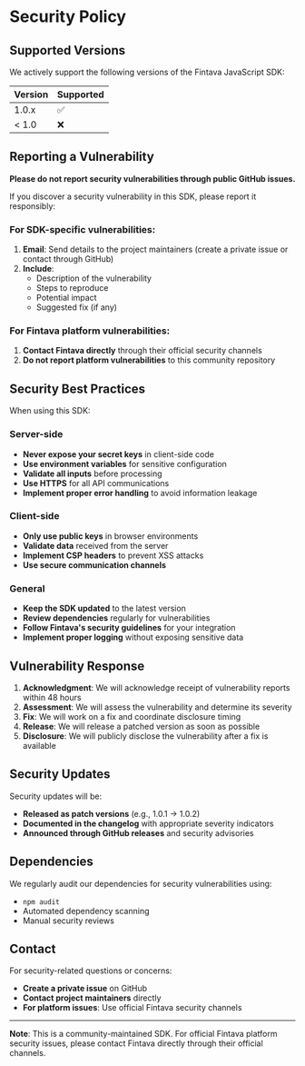 # Security Policy

## Supported Versions

We actively support the following versions of the Fintava JavaScript SDK:

| Version | Supported          |
| ------- | ------------------ |
| 1.0.x   | :white_check_mark: |
| < 1.0   | :x:                |

## Reporting a Vulnerability

**Please do not report security vulnerabilities through public GitHub issues.**

If you discover a security vulnerability in this SDK, please report it responsibly:

### For SDK-specific vulnerabilities:

1. **Email**: Send details to the project maintainers (create a private issue or contact through GitHub)
2. **Include**: 
   - Description of the vulnerability
   - Steps to reproduce
   - Potential impact
   - Suggested fix (if any)

### For Fintava platform vulnerabilities:

1. **Contact Fintava directly** through their official security channels
2. **Do not report platform vulnerabilities** to this community repository

## Security Best Practices

When using this SDK:

### Server-side
- **Never expose your secret keys** in client-side code
- **Use environment variables** for sensitive configuration
- **Validate all inputs** before processing
- **Use HTTPS** for all API communications
- **Implement proper error handling** to avoid information leakage

### Client-side
- **Only use public keys** in browser environments
- **Validate data** received from the server
- **Implement CSP headers** to prevent XSS attacks
- **Use secure communication channels**

### General
- **Keep the SDK updated** to the latest version
- **Review dependencies** regularly for vulnerabilities
- **Follow Fintava's security guidelines** for your integration
- **Implement proper logging** without exposing sensitive data

## Vulnerability Response

1. **Acknowledgment**: We will acknowledge receipt of vulnerability reports within 48 hours
2. **Assessment**: We will assess the vulnerability and determine its severity
3. **Fix**: We will work on a fix and coordinate disclosure timing
4. **Release**: We will release a patched version as soon as possible
5. **Disclosure**: We will publicly disclose the vulnerability after a fix is available

## Security Updates

Security updates will be:
- **Released as patch versions** (e.g., 1.0.1 → 1.0.2)
- **Documented in the changelog** with appropriate severity indicators
- **Announced through GitHub releases** and security advisories

## Dependencies

We regularly audit our dependencies for security vulnerabilities using:
- `npm audit`
- Automated dependency scanning
- Manual security reviews

## Contact

For security-related questions or concerns:
- **Create a private issue** on GitHub
- **Contact project maintainers** directly
- **For platform issues**: Use official Fintava security channels

---

**Note**: This is a community-maintained SDK. For official Fintava platform security issues, please contact Fintava directly through their official channels.
